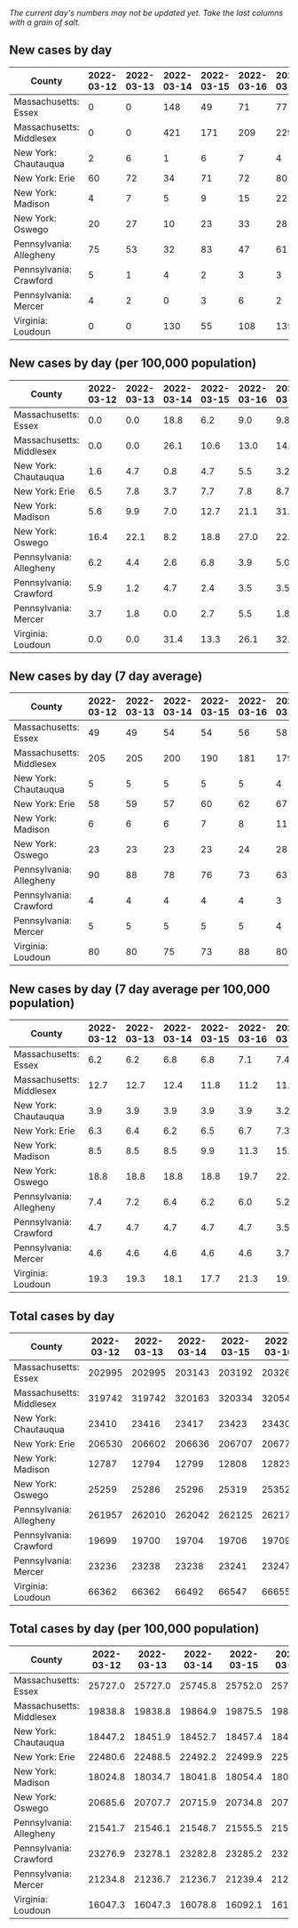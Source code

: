 _The current day's numbers may not be updated yet. Take the last columns with a grain of salt._
## New cases by day

| County | 2022-03-12 | 2022-03-13 | 2022-03-14 | 2022-03-15 | 2022-03-16 | 2022-03-17 | 2022-03-18 |
| --- | --- | --- | --- | --- | --- | --- | --- |
| Massachusetts: Essex | 0 | 0 | 148 | 49 | 71 | 77 | 67 |
| Massachusetts: Middlesex | 0 | 0 | 421 | 171 | 209 | 229 | 249 |
| New York: Chautauqua | 2 | 6 | 1 | 6 | 7 | 4 | 9 |
| New York: Erie | 60 | 72 | 34 | 71 | 72 | 80 | 95 |
| New York: Madison | 4 | 7 | 5 | 9 | 15 | 22 | 11 |
| New York: Oswego | 20 | 27 | 10 | 23 | 33 | 28 | 29 |
| Pennsylvania: Allegheny | 75 | 53 | 32 | 83 | 47 | 61 | 107 |
| Pennsylvania: Crawford | 5 | 1 | 4 | 2 | 3 | 3 | 2 |
| Pennsylvania: Mercer | 4 | 2 | 0 | 3 | 6 | 2 | 8 |
| Virginia: Loudoun | 0 | 0 | 130 | 55 | 108 | 135 | 140 |

## New cases by day (per 100,000 population)

| County | 2022-03-12 | 2022-03-13 | 2022-03-14 | 2022-03-15 | 2022-03-16 | 2022-03-17 | 2022-03-18 |
| --- | --- | --- | --- | --- | --- | --- | --- |
| Massachusetts: Essex | 0.0 | 0.0 | 18.8 | 6.2 | 9.0 | 9.8 | 8.5 |
| Massachusetts: Middlesex | 0.0 | 0.0 | 26.1 | 10.6 | 13.0 | 14.2 | 15.4 |
| New York: Chautauqua | 1.6 | 4.7 | 0.8 | 4.7 | 5.5 | 3.2 | 7.1 |
| New York: Erie | 6.5 | 7.8 | 3.7 | 7.7 | 7.8 | 8.7 | 10.3 |
| New York: Madison | 5.6 | 9.9 | 7.0 | 12.7 | 21.1 | 31.0 | 15.5 |
| New York: Oswego | 16.4 | 22.1 | 8.2 | 18.8 | 27.0 | 22.9 | 23.7 |
| Pennsylvania: Allegheny | 6.2 | 4.4 | 2.6 | 6.8 | 3.9 | 5.0 | 8.8 |
| Pennsylvania: Crawford | 5.9 | 1.2 | 4.7 | 2.4 | 3.5 | 3.5 | 2.4 |
| Pennsylvania: Mercer | 3.7 | 1.8 | 0.0 | 2.7 | 5.5 | 1.8 | 7.3 |
| Virginia: Loudoun | 0.0 | 0.0 | 31.4 | 13.3 | 26.1 | 32.6 | 33.9 |

## New cases by day (7 day average)

| County | 2022-03-12 | 2022-03-13 | 2022-03-14 | 2022-03-15 | 2022-03-16 | 2022-03-17 | 2022-03-18 |
| --- | --- | --- | --- | --- | --- | --- | --- |
| Massachusetts: Essex | 49 | 49 | 54 | 54 | 56 | 58 | 59 |
| Massachusetts: Middlesex | 205 | 205 | 200 | 190 | 181 | 179 | 183 |
| New York: Chautauqua | 5 | 5 | 5 | 5 | 5 | 4 | 5 |
| New York: Erie | 58 | 59 | 57 | 60 | 62 | 67 | 69 |
| New York: Madison | 6 | 6 | 6 | 7 | 8 | 11 | 10 |
| New York: Oswego | 23 | 23 | 23 | 23 | 24 | 28 | 24 |
| Pennsylvania: Allegheny | 90 | 88 | 78 | 76 | 73 | 63 | 65 |
| Pennsylvania: Crawford | 4 | 4 | 4 | 4 | 4 | 3 | 3 |
| Pennsylvania: Mercer | 5 | 5 | 5 | 5 | 5 | 4 | 4 |
| Virginia: Loudoun | 80 | 80 | 75 | 73 | 88 | 80 | 81 |

## New cases by day (7 day average per 100,000 population)

| County | 2022-03-12 | 2022-03-13 | 2022-03-14 | 2022-03-15 | 2022-03-16 | 2022-03-17 | 2022-03-18 |
| --- | --- | --- | --- | --- | --- | --- | --- |
| Massachusetts: Essex | 6.2 | 6.2 | 6.8 | 6.8 | 7.1 | 7.4 | 7.5 |
| Massachusetts: Middlesex | 12.7 | 12.7 | 12.4 | 11.8 | 11.2 | 11.1 | 11.4 |
| New York: Chautauqua | 3.9 | 3.9 | 3.9 | 3.9 | 3.9 | 3.2 | 3.9 |
| New York: Erie | 6.3 | 6.4 | 6.2 | 6.5 | 6.7 | 7.3 | 7.5 |
| New York: Madison | 8.5 | 8.5 | 8.5 | 9.9 | 11.3 | 15.5 | 14.1 |
| New York: Oswego | 18.8 | 18.8 | 18.8 | 18.8 | 19.7 | 22.9 | 19.7 |
| Pennsylvania: Allegheny | 7.4 | 7.2 | 6.4 | 6.2 | 6.0 | 5.2 | 5.3 |
| Pennsylvania: Crawford | 4.7 | 4.7 | 4.7 | 4.7 | 4.7 | 3.5 | 3.5 |
| Pennsylvania: Mercer | 4.6 | 4.6 | 4.6 | 4.6 | 4.6 | 3.7 | 3.7 |
| Virginia: Loudoun | 19.3 | 19.3 | 18.1 | 17.7 | 21.3 | 19.3 | 19.6 |

## Total cases by day

| County | 2022-03-12 | 2022-03-13 | 2022-03-14 | 2022-03-15 | 2022-03-16 | 2022-03-17 | 2022-03-18 |
| --- | --- | --- | --- | --- | --- | --- | --- |
| Massachusetts: Essex | 202995 | 202995 | 203143 | 203192 | 203263 | 203340 | 203407 |
| Massachusetts: Middlesex | 319742 | 319742 | 320163 | 320334 | 320543 | 320772 | 321021 |
| New York: Chautauqua | 23410 | 23416 | 23417 | 23423 | 23430 | 23434 | 23443 |
| New York: Erie | 206530 | 206602 | 206636 | 206707 | 206779 | 206859 | 206954 |
| New York: Madison | 12787 | 12794 | 12799 | 12808 | 12823 | 12845 | 12856 |
| New York: Oswego | 25259 | 25286 | 25296 | 25319 | 25352 | 25380 | 25409 |
| Pennsylvania: Allegheny | 261957 | 262010 | 262042 | 262125 | 262172 | 262233 | 262340 |
| Pennsylvania: Crawford | 19699 | 19700 | 19704 | 19706 | 19709 | 19712 | 19714 |
| Pennsylvania: Mercer | 23236 | 23238 | 23238 | 23241 | 23247 | 23249 | 23257 |
| Virginia: Loudoun | 66362 | 66362 | 66492 | 66547 | 66655 | 66790 | 66930 |

## Total cases by day (per 100,000 population)

| County | 2022-03-12 | 2022-03-13 | 2022-03-14 | 2022-03-15 | 2022-03-16 | 2022-03-17 | 2022-03-18 |
| --- | --- | --- | --- | --- | --- | --- | --- |
| Massachusetts: Essex | 25727.0 | 25727.0 | 25745.8 | 25752.0 | 25761.0 | 25770.8 | 25779.2 |
| Massachusetts: Middlesex | 19838.8 | 19838.8 | 19864.9 | 19875.5 | 19888.5 | 19902.7 | 19918.2 |
| New York: Chautauqua | 18447.2 | 18451.9 | 18452.7 | 18457.4 | 18462.9 | 18466.1 | 18473.2 |
| New York: Erie | 22480.6 | 22488.5 | 22492.2 | 22499.9 | 22507.7 | 22516.4 | 22526.8 |
| New York: Madison | 18024.8 | 18034.7 | 18041.8 | 18054.4 | 18075.6 | 18106.6 | 18122.1 |
| New York: Oswego | 20685.6 | 20707.7 | 20715.9 | 20734.8 | 20761.8 | 20784.7 | 20808.5 |
| Pennsylvania: Allegheny | 21541.7 | 21546.1 | 21548.7 | 21555.5 | 21559.4 | 21564.4 | 21573.2 |
| Pennsylvania: Crawford | 23276.9 | 23278.1 | 23282.8 | 23285.2 | 23288.7 | 23292.3 | 23294.6 |
| Pennsylvania: Mercer | 21234.8 | 21236.7 | 21236.7 | 21239.4 | 21244.9 | 21246.7 | 21254.0 |
| Virginia: Loudoun | 16047.3 | 16047.3 | 16078.8 | 16092.1 | 16118.2 | 16150.8 | 16184.7 |
